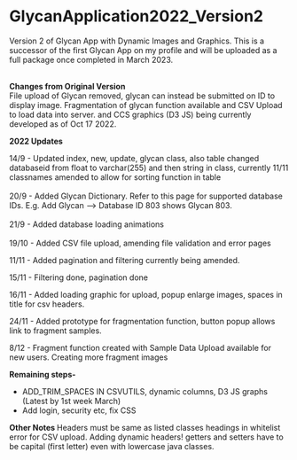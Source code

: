 # GlycanApplication2022_Version2
Version 2 of Glycan App with Dynamic Images and Graphics. This is a successor of the first Glycan App on my profile and will be uploaded as a full package once completed in March 2023.
<br>
</br>

<strong> Changes from Original Version </strong>
<br>
File upload of Glycan removed, glycan can instead be submitted on ID to display image. Fragmentation of glycan function available and CSV Upload to load data into server. and CCS graphics (D3 JS) being currently developed
as of Oct 17 2022.


<strong> 2022 Updates </strong>

14/9 - Updated index, new, update, glycan class, also table changed databaseid from float to varchar(255) and then string in class, currently 11/11 classnames amended to allow for sorting function in table
<br>
</br>
20/9 - Added Glycan Dictionary. Refer to this page for supported database IDs. E.g. Add Glycan --> Database ID 803 shows Glycan 803.
<br>
</br>
21/9 - Added database loading animations
<br>
</br>
19/10 - Added CSV file upload, amending file validation and error pages

11/11 - Added pagination and filtering currently being amended.

15/11 - Filtering done, pagination done

16/11 - Added loading graphic for upload, popup enlarge images, spaces in title for csv headers. 

24/11 - Added prototype for fragmentation function, button popup allows link to fragment samples.

8/12 - Fragment function created with Sample Data Upload available for new users. Creating more fragment images

<strong> Remaining steps- </strong>
<ul>
<li> ADD_TRIM_SPACES IN CSVUTILS, dynamic columns, D3 JS graphs (Latest by 1st week March) </li>
<li> Add login, security etc, fix CSS </li>
</ul>

<strong> Other Notes </strong>
Headers must be same as listed classes headings in whitelist error for CSV upload.
Adding dynamic headers!
getters and setters have to be capital (first letter) even with lowercase java classes. 
